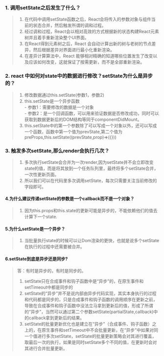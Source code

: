 <!--
 * @Author: hf
 * @Date: 2022-02-25 11:03:37
 * @LastEditTime: 2022-04-01 13:39:19
 * @LastEditors: hf
-->
### 1. 调用setState之后发生了什么？
>1. 在代码中调用setState函数之后，React会将传入的参数对象与组件当前的状态合并，然后触发所谓的调和过程。
>2. 经过调和过程，React会以相对高效的方式根据新的状态构建React元素树并且着手重新渲染整个UI界面。
>3. 在React得到元素树之后，React 会自动计算出新的树与老树的节点差异，然后根据差异对界面进行最小化重新渲染。
>4. 在差异计算算法中，React 能够相对精确的知道哪些位置发生了改变以及应该如何改变，这就保证了按需更新，而不是全部重新渲染。

### 2. react 中如何对state中的数据进行修改？setState为什么是异步的？
>1. 修改数据通过this.setState(参数1，参数2)
>2. this.setState是一个异步函数  
    -  参数1：需要修改的数据是一个对象    
    -  参数2：是一个回调函数，可以用来验证数据是否修改成功，同时可以获取到数据更新后的DOM结构等同于componentDidMount。
>3. this.setState中的第一个参数除了可以写成一个对象以外，还可以写成一个函数，函数中第一个值为prevState,第二个值为preProps,this.setState((prevState,prop)=>({})) 

### 3. 触发多次setState,那么render会执行几次？
>1. 多次执行setState会合并为一次render,因为setState并不会立即改变state的值，而是将其放到一个任务队列里，最终将多个setState合并，一次性更新页面。
>2. 所以我们可以在代码里多次调用setState，每次只需要关注当前修改的字段即可。


#### 4.为什么建议传递setState的参数是一个callback而不是一个对象？
> 1. 因为this.props和this.state的更新可能是异步的，不能依赖他们的值去计算下一个state.

#### 5.为什么setState是一个异步？
> 1. 当批量执行state的时候可以让Dom渲染的更快，也就是说多个setState在执行的过程中还需要被合并。   

#### 6.setState到底是异步还是同步?
>答：有时是异步的，有时是同步的。
>1. setState只在合成事件和钩子函数中是“异步”的，在原生事件和setTimeout中都是同步的
>2. setState的“异步”并不是说内部由异步代码实现，其实本身执行的过程和代码都是同步的，只是合成事件和钩子函数的调用顺序在更新之前，导致在合成事件和钩子函数中没法立马拿到更新后的值，形成了所谓的“异步”，当然可以通过第二个参数setState(partialState,callback)中的callback拿到更新后的结果。
>3. setState的批量更新优化也是建立在“异步”（合成事件、钩子函数）之上的，在原生事件和setTimeout中不会批量更新，在“异步”中如果对同一个值进行多次setState，setState的批量更新策略会对其进行覆盖，取最后一次的执行，如果是同时setState多个不同的值，在更新时会对其进行合并批量更新。